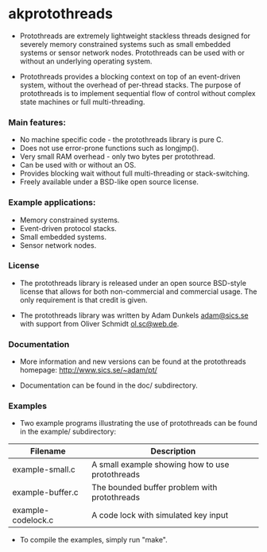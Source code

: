 akprotothreads
==============

* Protothreads are extremely lightweight stackless threads designed for
severely memory constrained systems such as small embedded systems or
sensor network nodes. Protothreads can be used with or without an
underlying operating system.

* Protothreads provides a blocking context on top of an event-driven
system, without the overhead of per-thread stacks. The purpose of
protothreads is to implement sequential flow of control without
complex state machines or full multi-threading.

### Main features:

* No machine specific code - the protothreads library is pure C.
* Does not use error-prone functions such as longjmp().
* Very small RAM overhead - only two bytes per protothread.
* Can be used with or without an OS.
* Provides blocking wait without full multi-threading or stack-switching.
* Freely available under a BSD-like open source license.

### Example applications:

* Memory constrained systems.
* Event-driven protocol stacks.
* Small embedded systems.
* Sensor network nodes.

### License

* The protothreads library is released under an open source BSD-style
license that allows for both non-commercial and commercial usage. The
only requirement is that credit is given.

* The protothreads library was written by Adam Dunkels <adam@sics.se>
with support from Oliver Schmidt <ol.sc@web.de>.

### Documentation

* More information and new versions can be found at the protothreads
homepage: <http://www.sics.se/~adam/pt/>

* Documentation can be found in the doc/ subdirectory.

### Examples
* Two example programs illustrating the use of protothreads can be found
in the example/ subdirectory:

Filename | Description
---- | ----
example-small.c | A small example showing how to use protothreads
example-buffer.c | The bounded buffer problem with protothreads
example-codelock.c | A code lock with simulated key input

* To compile the examples, simply run "make".
